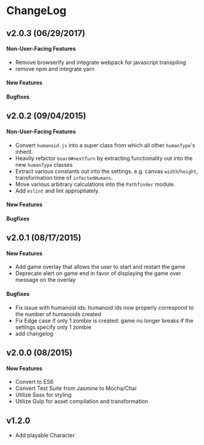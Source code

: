 # ChangeLog

## v2.0.3 (06/29/2017)
#### Non-User-Facing Features
  - Remove browserify and integrate webpack for javascript transpiling  
  - remove npm and integrate yarn  
  
#### New Features
  
#### Bugfixes
## v2.0.2 (09/04/2015)
#### Non-User-Facing Features
  - Convert `humanoid.js` into a super class from which all other `humanType`'s inherit.
  - Heavily refactor `board#nextTurn` by extracting functionality out into the new `humanType`
      classes
  - Extract various constants out into the settings. e.g. canvas `width`/`height`, transformation
      time of `infectedHumans`.
  - Move various arbitrary calculations into the `Pathfinder` module.
  - Add `eslint` and lint approptiately.  
  
#### New Features
  
#### Bugfixes

## v2.0.1 (08/17/2015)
#### New Features
  - Add game overlay that allows the user to start and restart the game
  - Deprecate alert on game end in favor of displaying the game over message on the overlay
  
#### Bugfixes
  - Fix issue with humanoid ids: humanoid ids now properly correspond to the number of humanoids
      created
  - Fix Edge case if only 1 zombie is created: game no longer breaks if the settings specify only 1
      zombie
  - add changelog
  
  
## v2.0.0 (08/2015)  
#### New Features
  - Convert to ES6
  - Convert Test Suite from Jasmine to Mocha/Chai
  - Utilize Sass for styling
  - Utilize Gulp for asset compilation and transformation

## v1.2.0
  - Add playable Character
